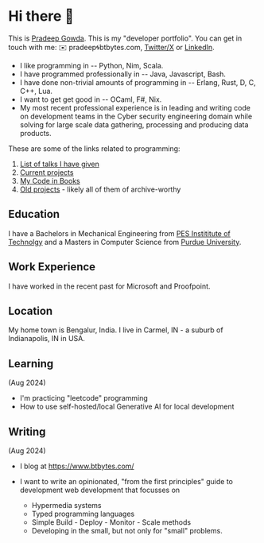 # Hi there 👋

This is [Pradeep Gowda](https://www.btbytes.com/). This is my "developer portfolio". You can get in touch with me:
✉️ pradeep🌀btbytes.com, [Twitter/X](https://x.com/btbytes) or [LinkedIn](https://linkedin.com/in/btbytes).

- I like programming in -- Python, Nim, Scala.
- I have programmed professionally in -- Java, Javascript, Bash.
- I have done non-trivial amounts of programming in -- Erlang, Rust, D, C, C++, Lua.
- I want to get get good in -- OCaml, F#, Nix.
- My most recent professional experience is in leading and writing code on development teams in the Cyber security engineering domain while solving for large scale data gathering, processing and producing data products.

These are some of the links related to programming:

1. [List of talks I have given](https://www.btbytes.com/talks.html)
1. [Current projects](https://github.com/btbytes)
1. [My Code in Books](https://www.btbytes.com/posts/2020-05-07-02-code-in-books.html)
1. [Old projects](https://v1.pradeepgowda.com/projects/) - likely all of them of archive-worthy

## Education

I have a Bachelors in Mechanical Engineering from [PES Instititute of Technolgy](https://pes.edu)
and a Masters in Computer Science from [Purdue University](https://www.purdue.edu).

## Work Experience

I have worked in the recent past for Microsoft and Proofpoint.

## Location

My home town is Bengalur, India. I live in Carmel, IN - a suburb of Indianapolis, IN in USA.


## Learning

(Aug 2024)

- I'm practicing "leetcode" programming
- How to use self-hosted/local Generative AI for local development


## Writing

(Aug 2024)

- I blog at <https://www.btbytes.com/>
- I want to write an opinionated, "from the first principles" guide to development web development that focusses on

  - Hypermedia systems
  - Typed programming languages
  - Simple Build - Deploy - Monitor - Scale methods
  - Developing in the small, but not only for "small" problems.
